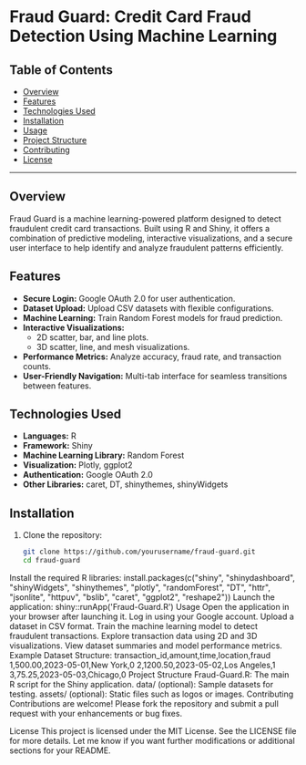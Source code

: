 # Fraud Guard: Credit Card Fraud Detection Using Machine Learning

## Table of Contents
- [Overview](#overview)
- [Features](#features)
- [Technologies Used](#technologies-used)
- [Installation](#installation)
- [Usage](#usage)
- [Project Structure](#project-structure)
- [Contributing](#contributing)
- [License](#license)

---

## Overview

Fraud Guard is a machine learning-powered platform designed to detect fraudulent credit card transactions. Built using R and Shiny, it offers a combination of predictive modeling, interactive visualizations, and a secure user interface to help identify and analyze fraudulent patterns efficiently.

## Features

- **Secure Login:** Google OAuth 2.0 for user authentication.
- **Dataset Upload:** Upload CSV datasets with flexible configurations.
- **Machine Learning:** Train Random Forest models for fraud prediction.
- **Interactive Visualizations:**
  - 2D scatter, bar, and line plots.
  - 3D scatter, line, and mesh visualizations.
- **Performance Metrics:** Analyze accuracy, fraud rate, and transaction counts.
- **User-Friendly Navigation:** Multi-tab interface for seamless transitions between features.

## Technologies Used

- **Languages:** R
- **Framework:** Shiny
- **Machine Learning Library:** Random Forest
- **Visualization:** Plotly, ggplot2
- **Authentication:** Google OAuth 2.0
- **Other Libraries:** caret, DT, shinythemes, shinyWidgets

## Installation

1. Clone the repository:
   ```bash
   git clone https://github.com/yourusername/fraud-guard.git
   cd fraud-guard
Install the required R libraries:
install.packages(c("shiny", "shinydashboard", "shinyWidgets", "shinythemes", "plotly", 
                   "randomForest", "DT", "httr", "jsonlite", "httpuv", "bslib", "caret", "ggplot2", "reshape2"))
Launch the application:
shiny::runApp('Fraud-Guard.R')
Usage
Open the application in your browser after launching it.
Log in using your Google account.
Upload a dataset in CSV format.
Train the machine learning model to detect fraudulent transactions.
Explore transaction data using 2D and 3D visualizations.
View dataset summaries and model performance metrics.
Example Dataset Structure:
transaction_id,amount,time,location,fraud
1,500.00,2023-05-01,New York,0
2,1200.50,2023-05-02,Los Angeles,1
3,75.25,2023-05-03,Chicago,0
Project Structure
Fraud-Guard.R: The main R script for the Shiny application.
data/ (optional): Sample datasets for testing.
assets/ (optional): Static files such as logos or images.
Contributing
Contributions are welcome! Please fork the repository and submit a pull request with your enhancements or bug fixes.

License
This project is licensed under the MIT License. See the LICENSE file for more details.
Let me know if you want further modifications or additional sections for your README.
